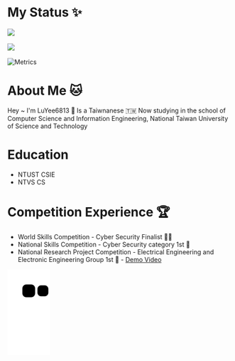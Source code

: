 # My Status ✨
![](https://github-readme-stats.vercel.app/api?username=LuYee6813&theme=nord&show_icons=true)

![](https://github-readme-stats.vercel.app/api/top-langs/?username=LuYee6813&theme=nord&layout=compact&card_width=445)

![Metrics](https://metrics.lecoq.io/LuYee6813?template=classic&base.header=0&base.activity=0&base.community=0&base.repositories=0&base.metadata=0&isocalendar=1&isocalendar.duration=half-year&config.timezone=Asia%2FTaipei)

# About Me 🐱
Hey ~ I'm LuYee6813 👋  Is a Taiwnanese  🇹🇼 
Now studying in the school of Computer Science and Information Engineering, National Taiwan University of Science and Technology 



# Education 
- NTUST CSIE
- NTVS CS

# Competition Experience 🏆
- World Skills Competition - Cyber Security Finalist 🕵️‍♂️
- National Skills Competition - Cyber Security category 1st 🏅️
- National Research Project Competition - Electrical Engineering and Electronic Engineering Group 1st 🏅️ - [Demo Video](https://www.youtube.com/watch?v=RBECyGg3n4c)

![](https://github.com/LuYee6813/LuYee6813/blob/output/github-contribution-grid-snake.svg)